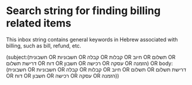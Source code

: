 # Search string for finding billing related items

This inbox string contains general keywords in Hebrew associated with billing, such as bill, refund, etc. 

(subject:(חשבונית OR חשבוניות OR קבלה OR קבלות OR חיוב OR תשלום OR דרישת תשלום OR דוח OR חשבון OR רכישה OR עסקה OR הזמנה) OR body:(חשבונית OR חשבוניות OR קבלה OR קבלות OR חיוב OR תשלום OR דרישת תשלום OR דוח OR חשבון OR רכישה OR עסקה OR הזמנה))

